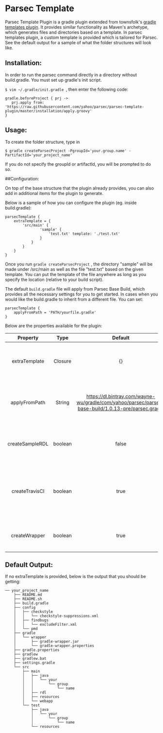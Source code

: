# Parsec Template

Parsec Template Plugin is a gradle plugin extended from townsfolk's [gradle templates plugin](https://github.com/townsfolk/gradle-templates).
It provides similar functionality as Maven's archetype, which generates files and directories based on a template. In parsec templates plugin, a custom template is provided which is tailored
for Parsec. See the default output for a sample of what the folder structures will look like.

## Installation:

In order to run the parsec command directly in a directory without build.gradle. You must set up gradle's init script.


`$ vim ~/.gradle/init.gradle `, then enter the following code:

```
gradle.beforeProject { prj ->
   prj.apply from: 'https://raw.githubusercontent.com/yahoo/parsec/parsec-template-plugin/master/installation/apply.groovy'
}

```

## Usage:

To create the folder structure, type in

`$ gradle createParsecProject -PgroupId='your.group.name' -PartifactId='your_project_name'`

If you do not specify the groupId or artifactId, you will be prompted to do so.

##Configuration:

On top of the base structure that the plugin already provides, you can also add in additional items for the plugin to generate.

Below is a sample of how you can configure the plugin (eg. inside build.gradle):

```
parsecTemplate {
    extraTemplate = {
        'src/main' {
                'sample' {
                    'test.txt' template: './test.txt'
                }
            }
        }
    }
}
```

Once you run `gradle createParsecProject` , the directory "sample" will be made under /src/main as well as the file "test.txt" based on the given template.
You can put the template of the file anywhere as long as you specify the location (relative to your build script).

The default `build.gradle` file will apply from Parsec Base Build, which provides all the necessary settings for you to
get started. In cases when you would like the build.gradle to inherit from a different file. You can set:

```
parsecTemplate {
    applyFromPath = 'PATH/yourfile.gradle'
}
```

Below are the properties available for the plugin:

| Property      | Type  | Default | Description |
|:-------------:|:-----:|:-------:|:-----------:|
| extraTemplate  | Closure | {}       | Extra folders and files to be generated by the plugin |
| applyFromPath  | String  | https://dl.bintray.com/wayne-wu/gradle/com/yahoo/parsec/parsec-base-build/1.0.13-pre/parsec.gradle |The file path that the generated build.gradle should apply from|
| createSampleRDL| boolean | false    | Generates a sample.rdl file that serves as an example |
| createTravisCI | boolean | true     | Generates .travis.yml for Travis CI. Disable this if you would like to use an alternative CI tool |
| createWrapper  | boolean | true     | Creates gradle wrapper in the project folder |

## Default Output:

If no extraTemplate is provided, below is the output that you should be getting:

```
── your_project_name
    ├── README.md
    ├── README.sh
    ├── build.gradle
    ├── config
    │   ├── checkstyle
    │   │   └── checkstyle-suppressions.xml
    │   ├── findbugs
    │   │   └── excludeFilter.xml
    │   └── pmd
    ├── gradle
    │   └── wrapper
    │       ├── gradle-wrapper.jar
    │       └── gradle-wrapper.properties
    ├── gradle.properties
    ├── gradlew
    ├── gradlew.bat
    ├── settings.gradle
    └── src
        ├── main
        │   ├── java
        │   │   └── your
        │   │       └── group
        │   │           └── name
        │   ├── rdl
        │   ├── resources
        │   └── webapp
        └── test
            ├── java
            │   └── your
            │       └── group
            │           └── name
            └── resources
```
